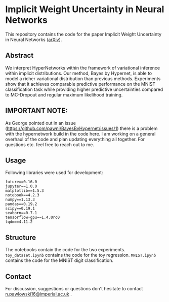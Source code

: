 # Implicit Weight Uncertainty in Neural Networks
This repository contains the code for the paper Implicit Weight Uncertainty in Neural Networks ([arXiv](https://arxiv.org/abs/1711.01297)).

## Abstract
We interpret HyperNetworks within the framework of variational inference within implicit distributions. Our method, Bayes by Hypernet, is able to model a richer variational distribution than previous methods. Experiments show that it achieves comparable predictive performance on the MNIST classification task while providing higher predictive uncertainties compared to MC-Dropout and regular maximum likelihood training.

## IMPORTANT NOTE:
As George pointed out in an issue (https://github.com/pawni/BayesByHypernet/issues/1) there is a problem with the hypernetwork build in the code here. I am working on a general overhaul of the code and plan updating everything all together. For questions etc. feel free to reach out to me.

## Usage
Following libraries were used for development:
```
future==0.16.0
jupyter==1.0.0
matplotlib==1.5.3
notebook==4.2.3
numpy==1.13.3
pandas==0.19.2
scipy==0.19.1
seaborn==0.7.1
tensorflow-gpu==1.4.0rc0
tqdm==4.11.2
```

## Structure
The notebooks contain the code for the two experiments. `toy_dataset.ipynb` contains the code for the toy regression. `MNIST.ipynb` contains the code for the MNIST digit classification.
## Contact
For discussion, suggestions or questions don't hesitate to contact n.pawlowski16@imperial.ac.uk .
